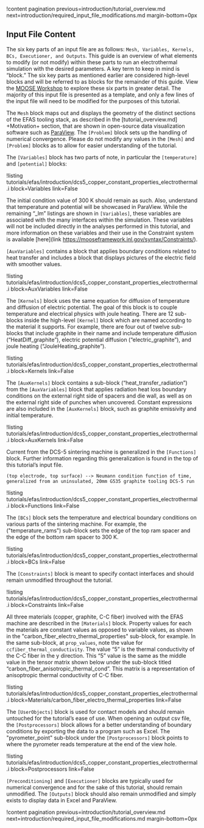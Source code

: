 !content pagination previous=introduction/tutorial_overview.md
                    next=introduction/required_input_file_modifications.md
                    margin-bottom=0px

## Input File Content

The six key parts of an input file are as follows: `Mesh, Variables, Kernels, BCs, Executioner, and Outputs`. This guide is an overview of what elements to modify (or not modify) within these parts to run an electrothermal simulation with the desired parameters. A key term to keep in mind is “block.” The six key parts as mentioned earlier are considered high-level blocks and will be referred to as blocks for the remainder of this guide. View the [MOOSE Workshop](https://mooseframework.inl.gov/workshop/#/) to explore these six parts in greater detail. The majority of this input file is presented as a template, and only a few lines of the input file will need to be modified for the purposes of this tutorial.

The `Mesh` block maps out and displays the geometry of the distinct sections of the EFAS tooling stack, as described in the [tutorial_overview.md] +Motivation+ section, that are shown in open-source data visualization software such as [ParaView](https://www.paraview.org/download/). The `[Problem]` block sets up the handling of numerical convergence. Please do not modify any values in the `[Mesh]` and `[Problem]` blocks as to allow for easier understanding of the tutorial.

The `[Variables]` block has two parts of note, in particular the `[temperature]` and `[potential]` blocks: 

!listing tutorials/efas/introduction/dcs5_copper_constant_properties_electrothermal.i
         block=Variables
         link=False

The initial condition value of 300 K should remain as such. Also, understand that temperature and potential will be showcased in ParaView. While the remaining “_lm” listings are shown in `[Variables]`, these variables are associated with the many interfaces within the simulation. These variables will not be included directly in the analyses performed in this tutorial, and more information on these variables and their use in the Constraint system is available [here](link https://mooseframework.inl.gov/syntax/Constraints/). 

`[AuxVariables]` contains a block that applies boundary conditions related to heat transfer and includes a block that displays pictures of the electric field with smoother values. 

!listing tutorials/efas/introduction/dcs5_copper_constant_properties_electrothermal.i
         block=AuxVariables
         link=False

The `[Kernels]` block uses the same equation for diffusion of temperature and diffusion of electric potential. The goal of this block is to couple temperature and electrical physics with joule heating. There are 12 sub-blocks inside the high-level `[Kernel]` block which are named according to the material it supports. For example, there are four out of twelve sub-blocks that include graphite in their name and include temperature diffusion (“HeatDiff_graphite”), electric potential diffusion (“electric_graphite”), and joule heating (“JouleHeating_graphite”).

!listing tutorials/efas/introduction/dcs5_copper_constant_properties_electrothermal.i
         block=Kernels
         link=False

The `[AuxKernels]` block contains a sub-block (“heat_transfer_radiation”) from the `[AuxVariables]` block that applies radiation heat loss boundary conditions on the external right side of spacers and die wall, as well as on the external right side of punches when uncovered. Constant expressions are also included in the `[AuxKernels]` block, such as graphite emissivity and initial temperature. 

!listing tutorials/efas/introduction/dcs5_copper_constant_properties_electrothermal.i
         block=AuxKernels
         link=False

Current from the DCS-5 sintering machine is generalized in the `[Functions]` block. Further information regarding this generalization is found in the top of this tutorial’s input file. 

`(top electrode, top surface) --> Neumann condition function of time, generalized from an uninsulated, 20mm G535 graphite tooling DCS-5 run`

!listing tutorials/efas/introduction/dcs5_copper_constant_properties_electrothermal.i
         block=Functions
         link=False

The `[BCs]` block sets the temperature and electrical boundary conditions on various parts of the sintering machine. For example, the ("temperature_rams") sub-block sets the edge of the top ram spacer and the edge of the bottom ram spacer to 300 K. 

!listing tutorials/efas/introduction/dcs5_copper_constant_properties_electrothermal.i
         block=BCs
         link=False

The `[Constraints]` block is meant to specify contact interfaces and should remain unmodified throughout the tutorial. 

!listing tutorials/efas/introduction/dcs5_copper_constant_properties_electrothermal.i
         block=Constraints
         link=False

All three materials (copper, graphite, C-C fiber) involved with the EFAS machine are described in the `[Materials]` block. Property values for each the materials are constant values as opposed to variable values, as shown in the "carbon_fiber_electro_thermal_properties" sub-block, for example. In the same sub-block, at `prop_values`, note the value for `ccfiber_thermal_conductivity`. The value “5” is the thermal conductivity of the C-C fiber in the y direction. This “5” value is the same as the middle value in the tensor matrix shown below under the sub-block titled “carbon_fiber_anisotropic_thermal_cond”. This matrix is a representation of anisoptropic thermal conductivity of C-C fiber. 

!listing tutorials/efas/introduction/dcs5_copper_constant_properties_electrothermal.i
         block=Materials/carbon_fiber_electro_thermal_properties
         link=False

The `[UserObjects]` block is used for contact models and should remain untouched for the tutorial’s ease of use. When opening an output csv file, the `[Postprocessors]` block allows for a better understanding of boundary conditions by exporting the data to a program such as Excel. The "pyrometer_point" sub-block under the `[Postprocessors]` block points to where the pyrometer reads temperature at the end of the view hole. 

!listing tutorials/efas/introduction/dcs5_copper_constant_properties_electrothermal.i
         block=Postprocessors
         link=False

`[Preconditioning]` and `[Executioner]` blocks are typically used for numerical convergence and for the sake of this tutorial, should remain unmodified. The `[Outputs]` block should also remain unmodified and simply exists to display data in Excel and ParaView. 

!content pagination previous=introduction/tutorial_overview.md
                    next=introduction/required_input_file_modifications.md
                    margin-bottom=0px